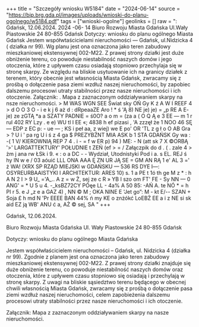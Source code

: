 +++
title = "Szczegóły wniosku W5184"
date = "2024-06-14"
source = "https://bip.brg.gda.pl/images/uploads/wnioski-do-planu-ogolnego/w5184.pdf"
tags = ["wnioski-ogolne"]
geolinks = []
raw = ": Gdańsk, 12.06.2024.  2024 -06- 14  Biuro Rozwoju Miasta Gdańska Ul.Wały Piastowskie 24 80-855 Gdańsk Dotyczy: wniosku do planu ogólnego Miasta Gdańsk Jestem współwtaścicielami nieruchomości — Gdańsk, ul.Nidzicka 4 ( działka nr 99). Wg planu jest ona oznaczona jako teren zabudowy mieszkaniowej ekstensywnej 002-M22. Z prawej strony działki jest duże obniżenie terenu, co powoduje niestabilność naszych domów i jego otoczenia, które z upływem czasu osiadają stopniowo przechylaja się w stronę skarpy. Ze względu na bliskie usytuowanie ich na granicy działek z terenem, który obecnie jest własnością Miasta Gdańsk, zwracamy się z prośbą o dołączenie pasa ziemi wzdłuż naszej nieruchomości, by zapobiec dalszemu procesowi utraty stabilności przez nasze nieruchomości i ich otoczenie. Załącznik:   . Mapa z zaznaczonym oddziaływaniem skarpy na nsze nieruchomości. > M WAS WGN SEE Świat sky OŃ Gy K ź A W  I  REEF 4 > d O O 3 O - i e k j  6 aż d : dRpeaaZE Aro ! * ś 'Ą 8) NE je)  je) = „p RE A E- je) ze zGTĄ *a a SZATY PADNIE = ś0O? a o m = (za a (  O Q Ą e 3  EE — m  1 r rul 402 RY Lzy . e e) WU tl I  EE «; 4838 h ef pizasi ,  'A zzzęł że 1 NOO 46 SĘ — EDP z EC p: - ue — ;  KS i peł aa, z  wiej) we E po' OR 'TL z g ł o O AB Gra > ? U i ' pa rg U i ś z 4 ga     $ PREZYBŹNT MIA ASK  b 1 STA GDAŃSK Gy  wa : -( 1 V/  KIEROWNIĄ REP 7 4 . i - = f w ER p) 94 )  ME: - N (att sk  7 X ©ORBĄ '>' LARGATTEKTURY' POŁUDNIE t ZEŃ (ef > = /  Załączpik do d . ( . zale 4 > żm j ana rw ŁSk i  9. « : o a DC - - Wydział, Utodnistyki Pod i a. s EL. REJ ś hy IN  w e / 03 aóuić LLL ONA AAA Ę ZN UR JĄ SE = GM  AN  RĄ 1 e' AL 3 =' ż WA! (XRX SP RZĄD MIEJSKI w GDAŃSKU — 536 RS DYE l—: OSYREURBAAISTYKI I ARCHITEKTUR:  ARES 10) s. 1    a PE t 1ó th ge M z  * : h A N 2 I >  9 U_ ='A_.. A z = w Ż, sej ze c R  » YB I szo om FT' FE - Sy NN — 0 ANG' = * U 5 u 4. -_ksBZ72CY PÓęe LL - 4a% A  50 85: -AŃ A. te  NÓ * = h PI r 5. e J  „z e a GAZ 4) ,  NN © M ; OKA NINE E 'Jet go”: M - kt E/-- SZAN + Soja £ h md N 'Pr EEEE BAN  44% ń my KE o znżókć LoEBŻ EE a i z NE si sk  aid EZ ją WB' ANU  ć a, AŻ © sej, SA "
+++

Gdańsk, 12.06.2024.

Biuro Rozwoju Miasta Gdańska
Ul. Wały Piastowskie 24
80-855 Gdańsk

Dotyczy: wniosku do planu ogólnego Miasta Gdańska

Jestem współwłaścicielem nieruchomości – Gdańsk, ul. Nidzicka 4 (działka nr 99). Zgodnie z planem jest ona oznaczona jako teren zabudowy mieszkaniowej ekstensywnej 002-M22. Z prawej strony działki znajduje się duże obniżenie terenu, co powoduje niestabilność naszych domów oraz otoczenia, które z upływem czasu stopniowo się osiadają i przechylają w stronę skarpy. Z uwagi na bliskie sąsiedztwo terenu będącego w obecnej chwili własnością Miasta Gdańsk, zwracamy się z prośbą o dołączenie pasa ziemi wzdłuż naszej nieruchomości, celem zapobieżenia dalszemu procesowi utraty stabilności przez nasze nieruchomości i ich otoczenie.

Załącznik:
Mapa z zaznaczonym oddziaływaniem skarpy na nasze nieruchomości.


